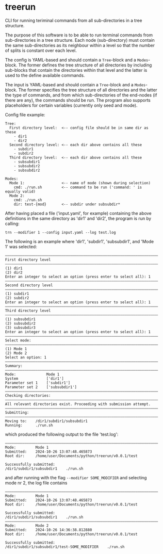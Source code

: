 # treerun
CLI for running teriminal commands from all sub-directories in a tree structure.

The purpose of this software is to be able to run terminal commands from sub-directories in a tree structure. Each node (sub-directory) must contain the same sub-directories as its neighbour within a level so that the number of splits is constant over each level.

The config is YAML-based and should contain a `Tree`-block and a `Modes`-block. The former defines the tree structure of all directories by including sub-blocks that contain the directories within that level and the latter is used to the define available commands.

The input is YAML-based and should contain a `Tree`-block and a `Modes`-block. The former specifies the tree structure of all directories and the latter the type of commands, and from which sub-directories of the end-nodes (if there are any), the commands should be run. The program also supports placeholders for certain variables (currently only seed and mode).

Config file example:
```
Tree:
  First directory level:  <-- config file should be in same dir as these
    - dir1
    - dir2
  Second directory level: <-- each dir above contains all these
    - subdir1
    - subdir2
  Third directory level:  <-- each dir above contains all these
    - subsubdir1
    - subsubdir2
    - subsubdir2

Modes:
  Mode 1:                 <-- name of mode (shown during selection)
    cmd: ./run.sh         <-- command to be run ('command: ' is equally valid)
  Mode 2: 
    cmd: ./run.sh
    dir: test-{mod}       <-- subdir under subsubdir*
```
After having placed a file ('input.yaml', for example) containing the above definitions in the same directory as 'dir1' and 'dir2', the program is run by calling:
```
trn --modifier 1 --config input.yaml --log test.log
```

The following is an example where 'dir1', 'subdir1', 'subsubdir1', and 'Mode 1' was selected:
```
————————————————————————————————————————————————————————————————————————————————
First directory level
————————————————————————————————————————————————————————————————————————————————
(1) dir1
(2) dir2
Enter an integer to select an option (press enter to select all): 1
————————————————————————————————————————————————————————————————————————————————
Second directory level
————————————————————————————————————————————————————————————————————————————————
(1) subdir1
(2) subdir2
Enter an integer to select an option (press enter to select all): 1
————————————————————————————————————————————————————————————————————————————————
Third directory level
————————————————————————————————————————————————————————————————————————————————
(1) subsubdir1
(2) subsubdir2
(3) subsubdir3
Enter an integer to select an option (press enter to select all): 1
————————————————————————————————————————————————————————————————————————————————
Select mode:
————————————————————————————————————————————————————————————————————————————————
(1) Mode 1
(2) Mode 2
Select an option: 1
————————————————————————————————————————————————————————————————————————————————
Summary:
————————————————————————————————————————————————————————————————————————————————
Mode:              Mode 1
System             ['dir1']
Parameter set 1    ['subdir1']
Parameter set 2    ['subsubdir1']
————————————————————————————————————————————————————————————————————————————————
Checking directories:
————————————————————————————————————————————————————————————————————————————————
All relevant directories exist. Proceeding with submission attempt.
————————————————————————————————————————————————————————————————————————————————
Submitting:
————————————————————————————————————————————————————————————————————————————————
Moving to:    /dir1/subdir1/subsubdir1
Running:      ./run.sh
```
which produced the following output to the file 'test.log':
```
————————————————————————————————————————————————————————————————————————————————
Mode:         Mode 1
Submitted:    2024-10-26 13:07:48.465873
Root dir:     /home/user/Documents/python/treerun/v0.0.1/test

Successfully submitted:
/dir1/subdir1/subsubdir1    ./run.sh
```
and after running with the flag `--modifier SOME_MODIFIER` and selecting mode nr 2, the log file contains
```
————————————————————————————————————————————————————————————————————————————————
Mode:         Mode 1
Submitted:    2024-10-26 13:07:48.465873
Root dir:     /home/user/Documents/python/treerun/v0.0.1/test

Successfully submitted:
/dir1/subdir1/subsubdir1    ./run.sh
————————————————————————————————————————————————————————————————————————————————
Mode:         Mode 2
Submitted:    2024-10-26 14:36:38.812880
Root dir:     /home/user/Documents/python/treerun/v0.0.1/test

Successfully submitted:
/dir1/subdir1/subsubdir1/test-SOME_MODIFIER    ./run.sh
```

